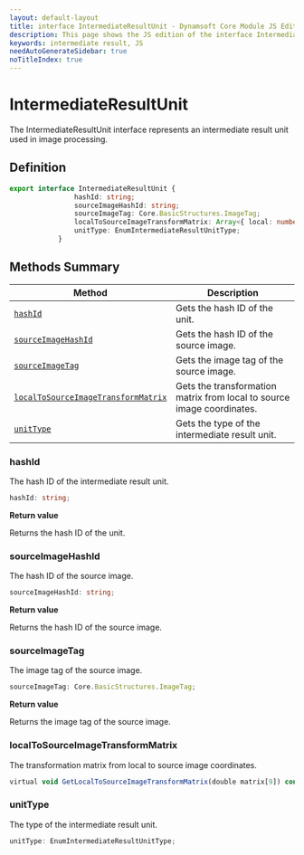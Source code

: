 ```yaml
---
layout: default-layout
title: interface IntermediateResultUnit - Dynamsoft Core Module JS Edition API Reference
description: This page shows the JS edition of the interface IntermediateResultUnit in Dynamsoft Core Module.
keywords: intermediate result, JS
needAutoGenerateSidebar: true
noTitleIndex: true
---
```


# IntermediateResultUnit

The IntermediateResultUnit interface represents an intermediate result unit used in image processing.

## Definition

```ts
export interface IntermediateResultUnit {
                hashId: string;
                sourceImageHashId: string;
                sourceImageTag: Core.BasicStructures.ImageTag;
                localToSourceImageTransformMatrix: Array<{ local: number, source: number }>;
                unitType: EnumIntermediateResultUnitType;
            }
```

## Methods Summary

| Method               | Description |
|----------------------|-------------|
| [`hashId`](#hashId) | Gets the hash ID of the unit.|
| [`sourceImageHashId`](#sourceImageHashId) | Gets the hash ID of the source image. |
| [`sourceImageTag`](#sourceImageTag) | Gets the image tag of the source image. |
| [`localToSourceImageTransformMatrix`](#localToSourceImageTransformMatrix) | Gets the transformation matrix from local to source image coordinates. |
| [`unitType`](#unitType) | Gets the type of the intermediate result unit. |

### hashId

The hash ID of the intermediate result unit.

```ts
hashId: string;
```

**Return value**

Returns the hash ID of the unit. 

### sourceImageHashId

The hash ID of the source image.

```ts
sourceImageHashId: string;
```

**Return value**

Returns the hash ID of the source image.

### sourceImageTag

The image tag of the source image.

```ts
sourceImageTag: Core.BasicStructures.ImageTag;
```

**Return value**

Returns the image tag of the source image.

### localToSourceImageTransformMatrix

The transformation matrix from local to source image coordinates.

```ts
virtual void GetLocalToSourceImageTransformMatrix(double matrix[9]) const
```

### unitType

The type of the intermediate result unit.

```ts
unitType: EnumIntermediateResultUnitType;
```
